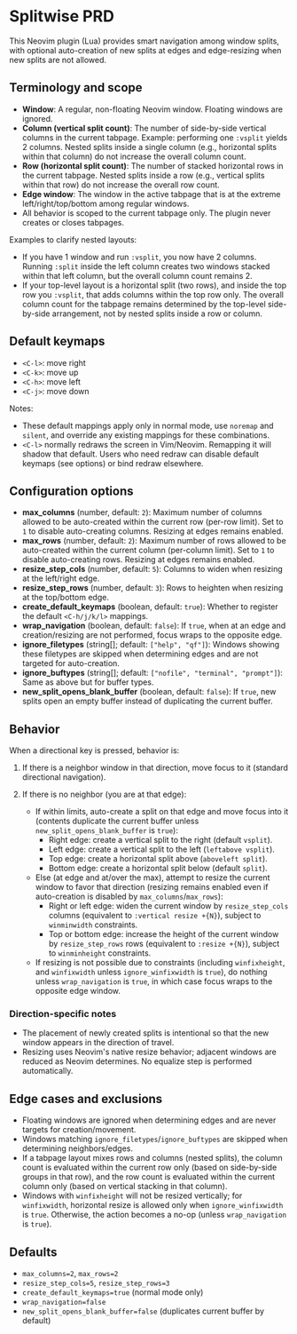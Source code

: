 # Splitwise PRD

This Neovim plugin (Lua) provides smart navigation among window splits, with optional auto-creation of new splits at edges and edge-resizing when new splits are not allowed.

## Terminology and scope

- **Window**: A regular, non-floating Neovim window. Floating windows are ignored.
- **Column (vertical split count)**: The number of side-by-side vertical columns in the current tabpage. Example: performing one `:vsplit` yields 2 columns. Nested splits inside a single column (e.g., horizontal splits within that column) do not increase the overall column count.
- **Row (horizontal split count)**: The number of stacked horizontal rows in the current tabpage. Nested splits inside a row (e.g., vertical splits within that row) do not increase the overall row count.
- **Edge window**: The window in the active tabpage that is at the extreme left/right/top/bottom among regular windows.
- All behavior is scoped to the current tabpage only. The plugin never creates or closes tabpages.

Examples to clarify nested layouts:
- If you have 1 window and run `:vsplit`, you now have 2 columns. Running `:split` inside the left column creates two windows stacked within that left column, but the overall column count remains 2.
- If your top-level layout is a horizontal split (two rows), and inside the top row you `:vsplit`, that adds columns within the top row only. The overall column count for the tabpage remains determined by the top-level side-by-side arrangement, not by nested splits inside a row or column.

## Default keymaps

- `<C-l>`: move right
- `<C-k>`: move up
- `<C-h>`: move left
- `<C-j>`: move down

Notes:
- These default mappings apply only in normal mode, use `noremap` and `silent`, and override any existing mappings for these combinations.
- `<C-l>` normally redraws the screen in Vim/Neovim. Remapping it will shadow that default. Users who need redraw can disable default keymaps (see options) or bind redraw elsewhere.

## Configuration options

- **max_columns** (number, default: `2`): Maximum number of columns allowed to be auto-created within the current row (per-row limit). Set to `1` to disable auto-creating columns. Resizing at edges remains enabled.
- **max_rows** (number, default: `2`): Maximum number of rows allowed to be auto-created within the current column (per-column limit). Set to `1` to disable auto-creating rows. Resizing at edges remains enabled.
- **resize_step_cols** (number, default: `5`): Columns to widen when resizing at the left/right edge.
- **resize_step_rows** (number, default: `3`): Rows to heighten when resizing at the top/bottom edge.
- **create_default_keymaps** (boolean, default: `true`): Whether to register the default `<C-h/j/k/l>` mappings.
- **wrap_navigation** (boolean, default: `false`): If `true`, when at an edge and creation/resizing are not performed, focus wraps to the opposite edge.
- **ignore_filetypes** (string[]; default: `["help", "qf"]`): Windows showing these filetypes are skipped when determining edges and are not targeted for auto-creation.
- **ignore_buftypes** (string[]; default: `["nofile", "terminal", "prompt"]`): Same as above but for buffer types.
- **new_split_opens_blank_buffer** (boolean, default: `false`): If `true`, new splits open an empty buffer instead of duplicating the current buffer.

## Behavior

When a directional key is pressed, behavior is:

1) If there is a neighbor window in that direction, move focus to it (standard directional navigation).

2) If there is no neighbor (you are at that edge):
   - If within limits, auto-create a split on that edge and move focus into it (contents duplicate the current buffer unless `new_split_opens_blank_buffer` is `true`):
     - Right edge: create a vertical split to the right (default `vsplit`).
     - Left edge: create a vertical split to the left (`leftabove vsplit`).
     - Top edge: create a horizontal split above (`aboveleft split`).
     - Bottom edge: create a horizontal split below (default `split`).
   - Else (at edge and at/over the max), attempt to resize the current window to favor that direction (resizing remains enabled even if auto-creation is disabled by `max_columns`/`max_rows`):
     - Right or left edge: widen the current window by `resize_step_cols` columns (equivalent to `:vertical resize +{N}`), subject to `winminwidth` constraints.
     - Top or bottom edge: increase the height of the current window by `resize_step_rows` rows (equivalent to `:resize +{N}`), subject to `winminheight` constraints.
    - If resizing is not possible due to constraints (including `winfixheight`, and `winfixwidth` unless `ignore_winfixwidth` is `true`), do nothing unless `wrap_navigation` is `true`, in which case focus wraps to the opposite edge window.

### Direction-specific notes

- The placement of newly created splits is intentional so that the new window appears in the direction of travel.
- Resizing uses Neovim's native resize behavior; adjacent windows are reduced as Neovim determines. No equalize step is performed automatically.

## Edge cases and exclusions

- Floating windows are ignored when determining edges and are never targets for creation/movement.
- Windows matching `ignore_filetypes`/`ignore_buftypes` are skipped when determining neighbors/edges.
- If a tabpage layout mixes rows and columns (nested splits), the column count is evaluated within the current row only (based on side-by-side groups in that row), and the row count is evaluated within the current column only (based on vertical stacking in that column).
- Windows with `winfixheight` will not be resized vertically; for `winfixwidth`, horizontal resize is allowed only when `ignore_winfixwidth` is `true`. Otherwise, the action becomes a no-op (unless `wrap_navigation` is `true`).

## Defaults

- `max_columns=2`, `max_rows=2`
- `resize_step_cols=5`, `resize_step_rows=3`
- `create_default_keymaps=true` (normal mode only)
- `wrap_navigation=false`
- `new_split_opens_blank_buffer=false` (duplicates current buffer by default)
